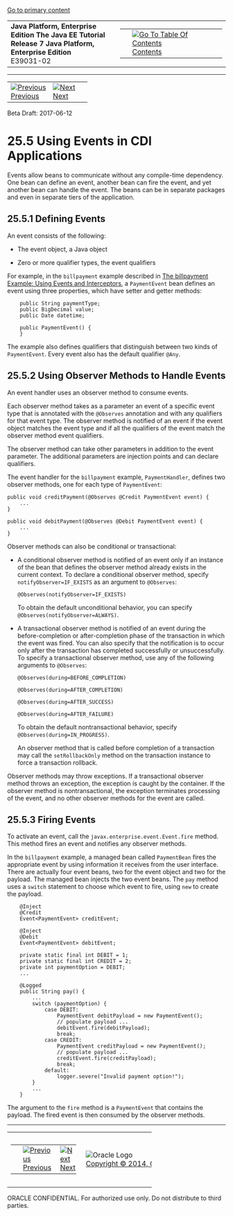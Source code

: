 [Go to primary content](#BEGIN)

<table>
<colgroup>
<col width="50%" />
<col width="50%" />
</colgroup>
<tbody>
<tr class="odd">
<td><strong>Java Platform, Enterprise Edition The Java EE Tutorial</strong><br />
<strong>Release 7 Java Platform, Enterprise Edition</strong><br />
E39031-02</td>
<td><table>
<tbody>
<tr class="odd">
<td> </td>
<td><a href="toc.htm"><img src="../../dcommon/gifs/toc.gif" alt="Go To Table Of Contents" /><br />
<span class="icon">Contents</span></a></td>
</tr>
</tbody>
</table></td>
</tr>
</tbody>
</table>

-----

<table>
<tbody>
<tr class="odd">
<td><a href="cdi-adv004.htm"><img src="../../dcommon/gifs/leftnav.gif" alt="Previous" /><br />
<span class="icon">Previous</span></a> </td>
<td><a href="cdi-adv006.htm"><img src="../../dcommon/gifs/rightnav.gif" alt="Next" /><br />
<span class="icon">Next</span></a></td>
<td> </td>
</tr>
</tbody>
</table>

Beta Draft: 2017-06-12

# 25.5 Using Events in CDI Applications

Events allow beans to communicate without any compile-time dependency.
One bean can define an event, another bean can fire the event, and yet
another bean can handle the event. The beans can be in separate packages
and even in separate tiers of the application.

## 25.5.1 Defining Events

An event consists of the following:

  - The event object, a Java object

  - Zero or more qualifier types, the event qualifiers

For example, in the `billpayment` example described in [The billpayment
Example: Using Events and Interceptors](cdi-adv-examples005.htm#GKHPA),
a `PaymentEvent` bean defines an event using three properties, which
have setter and getter methods:

``` oac_no_warn
    public String paymentType;
    public BigDecimal value;
    public Date datetime;

    public PaymentEvent() {
    }
```

The example also defines qualifiers that distinguish between two kinds
of `PaymentEvent`. Every event also has the default qualifier `@Any`.

## 25.5.2 Using Observer Methods to Handle Events

An event handler uses an observer method to consume events.

Each observer method takes as a parameter an event of a specific event
type that is annotated with the `@Observes` annotation and with any
qualifiers for that event type. The observer method is notified of an
event if the event object matches the event type and if all the
qualifiers of the event match the observer method event qualifiers.

The observer method can take other parameters in addition to the event
parameter. The additional parameters are injection points and can
declare qualifiers.

The event handler for the `billpayment` example, `PaymentHandler`,
defines two observer methods, one for each type of `PaymentEvent`:

``` oac_no_warn
public void creditPayment(@Observes @Credit PaymentEvent event) {
    ...
}

public void debitPayment(@Observes @Debit PaymentEvent event) {
    ...
}
```

Observer methods can also be conditional or transactional:

  - A conditional observer method is notified of an event only if an
    instance of the bean that defines the observer method already exists
    in the current context. To declare a conditional observer method,
    specify `notifyObserver=IF_EXISTS` as an argument to `@Observes`:
    
    ``` oac_no_warn
    @Observes(notifyObserver=IF_EXISTS)
    ```
    
    To obtain the default unconditional behavior, you can specify
    `@Observes(notifyObserver=ALWAYS)`.

  - A transactional observer method is notified of an event during the
    before-completion or after-completion phase of the transaction in
    which the event was fired. You can also specify that the
    notification is to occur only after the transaction has completed
    successfully or unsuccessfully. To specify a transactional observer
    method, use any of the following arguments to `@Observes`:
    
    ``` oac_no_warn
    @Observes(during=BEFORE_COMPLETION)
    
    @Observes(during=AFTER_COMPLETION)
    
    @Observes(during=AFTER_SUCCESS)
    
    @Observes(during=AFTER_FAILURE)
    ```
    
    To obtain the default nontransactional behavior, specify
    `@Observes(during=IN_PROGRESS)`.
    
    An observer method that is called before completion of a transaction
    may call the `setRollbackOnly` method on the transaction instance to
    force a transaction rollback.

Observer methods may throw exceptions. If a transactional observer
method throws an exception, the exception is caught by the container. If
the observer method is nontransactional, the exception terminates
processing of the event, and no other observer methods for the event are
called.

## 25.5.3 Firing Events

To activate an event, call the `javax.enterprise.event.Event.fire`
method. This method fires an event and notifies any observer methods.

In the `billpayment` example, a managed bean called `PaymentBean` fires
the appropriate event by using information it receives from the user
interface. There are actually four event beans, two for the event object
and two for the payload. The managed bean injects the two event beans.
The `pay` method uses a `switch` statement to choose which event to
fire, using `new` to create the payload.

``` oac_no_warn
    @Inject
    @Credit
    Event<PaymentEvent> creditEvent;

    @Inject
    @Debit
    Event<PaymentEvent> debitEvent;

    private static final int DEBIT = 1;
    private static final int CREDIT = 2;
    private int paymentOption = DEBIT;
    ...

    @Logged
    public String pay() {
        ...
        switch (paymentOption) {
            case DEBIT:
                PaymentEvent debitPayload = new PaymentEvent();
                // populate payload ... 
                debitEvent.fire(debitPayload);
                break;
            case CREDIT:
                PaymentEvent creditPayload = new PaymentEvent();
                // populate payload ... 
                creditEvent.fire(creditPayload);
                break;
            default:
                logger.severe("Invalid payment option!");
        }
        ...
    }
```

The argument to the `fire` method is a `PaymentEvent` that contains the
payload. The fired event is then consumed by the observer methods.

-----

<table style="width:66%;">
<colgroup>
<col width="33%" />
<col width="0%" />
<col width="33%" />
</colgroup>
<tbody>
<tr class="odd">
<td><table style="width:96%;">
<colgroup>
<col width="0%" />
<col width="48%" />
<col width="48%" />
</colgroup>
<tbody>
<tr class="odd">
<td> </td>
<td><a href="cdi-adv004.htm"><img src="../../dcommon/gifs/leftnav.gif" alt="Previous" /><br />
<span class="icon">Previous</span></a> </td>
<td><a href="cdi-adv006.htm"><img src="../../dcommon/gifs/rightnav.gif" alt="Next" /><br />
<span class="icon">Next</span></a></td>
</tr>
</tbody>
</table></td>
<td><img src="../../dcommon/gifs/oracle.gif" alt="Oracle Logo" class="copyrightlogo" /> <a href="../../dcommon/html/cpyr.htm"><br />
<span class="copyrightlogo">Copyright © 2014, Oracle and/or its affiliates. All rights reserved.</span></a></td>
<td><table>
<tbody>
<tr class="odd">
<td> </td>
<td><a href="toc.htm"><img src="../../dcommon/gifs/toc.gif" alt="Go To Table Of Contents" /><br />
<span class="icon">Contents</span></a></td>
</tr>
</tbody>
</table></td>
</tr>
</tbody>
</table>

ORACLE CONFIDENTIAL. For authorized use only. Do not distribute to third parties.
